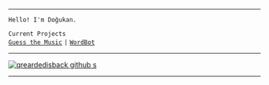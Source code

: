 

---

 `Hello! I'm Doğukan.`
 
  `Current Projects`<br />
  [`Guess the Music`](https://qrearded.xyz/projects/gtm/) `|` [`WordBot`](https://qrearded.xyz/projects/wordbot/)

---

[![qreardedisback github s](https://github-readme-stats.vercel.app/api?username=qreardedisback&locale=en&title_color=FFFFFF&bg_color=000000&icon_color=f5ac02&text_color=FFFFFF&include_all_commits=true&hide_border=true&show_icons=true)](https://github.com/qreardedisback)

---
